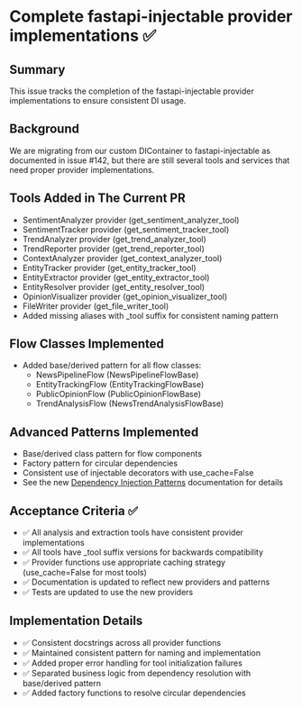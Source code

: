 # Complete fastapi-injectable provider implementations ✅

## Summary
This issue tracks the completion of the fastapi-injectable provider implementations to ensure consistent DI usage.

## Background
We are migrating from our custom DIContainer to fastapi-injectable as documented in issue #142, but there are still several tools and services that need proper provider implementations.

## Tools Added in The Current PR
- SentimentAnalyzer provider (get_sentiment_analyzer_tool)
- SentimentTracker provider (get_sentiment_tracker_tool)
- TrendAnalyzer provider (get_trend_analyzer_tool)
- TrendReporter provider (get_trend_reporter_tool)
- ContextAnalyzer provider (get_context_analyzer_tool)
- EntityTracker provider (get_entity_tracker_tool)
- EntityExtractor provider (get_entity_extractor_tool)
- EntityResolver provider (get_entity_resolver_tool)
- OpinionVisualizer provider (get_opinion_visualizer_tool)
- FileWriter provider (get_file_writer_tool)
- Added missing aliases with _tool suffix for consistent naming pattern

## Flow Classes Implemented
- Added base/derived pattern for all flow classes:
  - NewsPipelineFlow (NewsPipelineFlowBase)
  - EntityTrackingFlow (EntityTrackingFlowBase)
  - PublicOpinionFlow (PublicOpinionFlowBase)
  - TrendAnalysisFlow (NewsTrendAnalysisFlowBase)

## Advanced Patterns Implemented
- Base/derived class pattern for flow components
- Factory pattern for circular dependencies
- Consistent use of injectable decorators with use_cache=False
- See the new [Dependency Injection Patterns](docs/dependency_injection_tools.md) documentation for details

## Acceptance Criteria ✅
- ✅ All analysis and extraction tools have consistent provider implementations
- ✅ All tools have _tool suffix versions for backwards compatibility
- ✅ Provider functions use appropriate caching strategy (use_cache=False for most tools)
- ✅ Documentation is updated to reflect new providers and patterns
- ✅ Tests are updated to use the new providers

## Implementation Details
- ✅ Consistent docstrings across all provider functions
- ✅ Maintained consistent pattern for naming and implementation
- ✅ Added proper error handling for tool initialization failures
- ✅ Separated business logic from dependency resolution with base/derived pattern
- ✅ Added factory functions to resolve circular dependencies